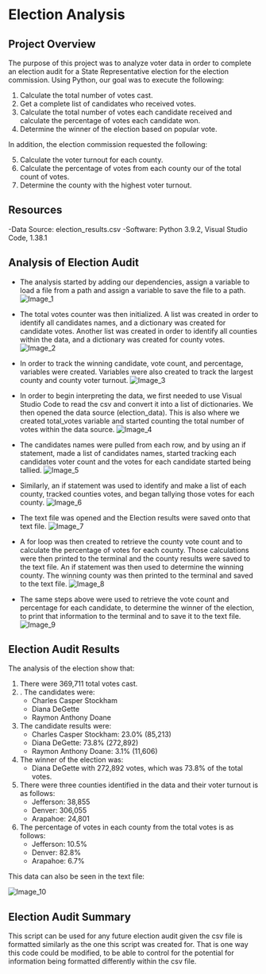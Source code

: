 # Election Analysis

## Project Overview
The purpose of this project was to analyze voter data in order to complete an election audit for a State Representative election for the election commission. Using Python, our goal was to execute the following: 

1. Calculate the total number of votes cast.
2. Get a complete list of candidates who received votes.
3. Calculate the total number of votes each candidate received and calculate the percentage of votes each candidate won.
4. Determine the winner of the election based on popular vote.

In addition, the election commission requested the following: 

5. Calculate the voter turnout for each county.
6. Calculate the percentage of votes from each county our of the total count of votes.
7. Determine the county with the highest voter turnout. 

## Resources
-Data Source: election_results.csv
-Software: Python 3.9.2, Visual Studio Code, 1.38.1

## Analysis of Election Audit
- The analysis started by adding our dependencies, assign a variable to load a file from a path and assign a variable to save the file to a path.
![Image_1](https://user-images.githubusercontent.com/79758494/113524971-d0b37200-9577-11eb-8a55-e7eb9f5b2436.PNG)

- The total votes counter was then initialized. A list was created in order to identify all candidates names, and a dictionary was created for candidate votes. Another list was created in order to identify all counties within the data, and a dictionary was created for county votes. 
![Image_2](https://user-images.githubusercontent.com/79758494/113525126-c9409880-9578-11eb-86e6-2c2dc1ff1560.PNG)

- In order to track the winning candidate, vote count, and percentage, variables were created. Variables were also created to track the largest county and county voter turnout. 
![Image_3](https://user-images.githubusercontent.com/79758494/113525213-410ec300-9579-11eb-8492-e1c3c1daf847.PNG)

- In order to begin interpreting the data, we first needed to use Visual Studio Code to read the csv and convert it into a list of dictionaries. We then opened the data source (election_data). This is also where we created total_votes variable and started counting the total number of votes within the data source. 
![Image_4](https://user-images.githubusercontent.com/79758494/113525492-e8d8c080-957a-11eb-9e82-8fd165b21eeb.PNG)

- The candidates names were pulled from each row, and by using an if statement, made a list of candidates names, started tracking each candidates voter count and the votes for each candidate started being tallied. 
![Image_5](https://user-images.githubusercontent.com/79758494/113525493-ea09ed80-957a-11eb-8711-b82dbfe0e231.PNG)

- Similarly, an if statement was used to identify and make a list of each county, tracked counties votes, and began tallying those votes for each county. 
![Image_6](https://user-images.githubusercontent.com/79758494/113525495-eaa28400-957a-11eb-881a-7da4a5869297.PNG)

- The text file was opened and the Election results were saved onto that text file. 
![Image_7](https://user-images.githubusercontent.com/79758494/113525496-ebd3b100-957a-11eb-87b7-c9687807da87.PNG)

- A for loop was then created to retrieve the county vote count and to calculate the percentage of votes for each county. Those calculations were then printed to the terminal and the county results were saved to the text file. An if statement was then used to determine the winning county. The winning county was then printed to the terminal  and saved to the text file. 
![Image_8](https://user-images.githubusercontent.com/79758494/113525498-ed04de00-957a-11eb-9f80-275a554f510f.PNG)

- The same steps above were used to retrieve the vote count and percentage for each candidate, to determine the winner of the election, to print that information to the terminal and to save it to the text file. 
![Image_9](https://user-images.githubusercontent.com/79758494/113525499-ee360b00-957a-11eb-891a-ecb68b0ccde2.PNG)


## Election Audit Results

The analysis of the election show that:

1. There were 369,711 total votes cast.
2. . The candidates were:
	- Charles Casper Stockham
	- Diana DeGette
	- Raymon Anthony Doane
3. The candidate results were:
	- Charles Casper Stockham: 23.0% (85,213)
	- Diana DeGette: 73.8% (272,892)
	- Raymon Anthony Doane: 3.1% (11,606)
4. The winner of the election was:
	- Diana DeGette with 272,892 votes, which was 73.8% of the total votes. 
5. There were three counties identified in the data and their voter turnout is as follows: 
	- Jefferson: 38,855
	- Denver: 306,055
	- Arapahoe: 24,801
6. The percentage of votes in each county from the total votes is as follows: 
	  - Jefferson: 10.5% 
	  - Denver: 82.8% 
	  - Arapahoe: 6.7% 

This data can also be seen in the text file: 

![Image_10](https://user-images.githubusercontent.com/79758494/113525916-51c13800-957d-11eb-9b5b-eef42d35cd99.PNG)

## Election Audit Summary
This script can be used for any future election audit given the csv file is formatted similarly as the one this script was created for. That is one way this code could be modified, to be able to control for the potential for information being formatted differently within the csv file.
 
 
